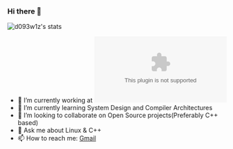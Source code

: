 ### Hi there 👋

![d093w1z's stats](https://komarev.com/ghpvc/?username=your-github-username&style=flat-square)

- 🔭 I’m currently working at ![Dassault Systèmes Solutions Lab](3ds.com)
- 🌱 I’m currently learning System Design and Compiler Architectures
- 👯 I’m looking to collaborate on Open Source projects(Preferably C++ based)
- 💬 Ask me about Linux & C++
- 📫 How to reach me: [Gmail](mailto:mukeshtandale171@gmail.com?subject=[GitHub])
